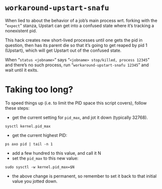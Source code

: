 # `workaround-upstart-snafu`

When lied to about the behavior of a job’s main process wrt. forking with the
“`expect`” stanza, Upstart can get into a confused state where it’s tracking a
nonexistent pid.

This hack creates new short-lived processes until one gets the pid in question,
then has its parent die so that it’s going to get reaped by pid 1 (Upstart),
which will get Upstart out of the confused state.

When “`status <jobname>`” says “`<jobname> stop/killed, process 12345`” and
there’s no such process, run “`workaround-upstart-snafu 12345`” and wait until
it exits.

# Taking too long?

To speed things up (i.e. to limit the PID space this script covers), follow these steps:

* get the current setting for ```pid_max```, and jot it down (typically 32768).

```
sysctl kernel.pid_max
```

* get the current highest PID:

```
ps axo pid | tail -n 1
```

* add a few hundred to this value, and call it N
* set the ```pid_max``` to this new value:

```
sudo sysctl -w kernel.pid_max=$N
```

* the above change is permanent, so remember to set it back to that initial value you jotted down.

